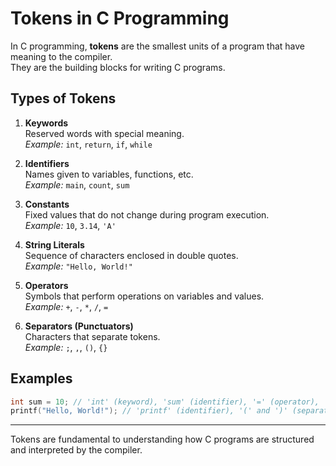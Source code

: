 # Tokens in C Programming

In C programming, **tokens** are the smallest units of a program that have meaning to the compiler.  
They are the building blocks for writing C programs.

## Types of Tokens

1. **Keywords**  
   Reserved words with special meaning.  
   *Example:* `int`, `return`, `if`, `while`

2. **Identifiers**  
   Names given to variables, functions, etc.  
   *Example:* `main`, `count`, `sum`

3. **Constants**  
   Fixed values that do not change during program execution.  
   *Example:* `10`, `3.14`, `'A'`

4. **String Literals**  
   Sequence of characters enclosed in double quotes.  
   *Example:* `"Hello, World!"`

5. **Operators**  
   Symbols that perform operations on variables and values.  
   *Example:* `+`, `-`, `*`, `/`, `=`

6. **Separators (Punctuators)**  
   Characters that separate tokens.  
   *Example:* `;`, `,`, `()`, `{}`

## Examples

```c
int sum = 10; // 'int' (keyword), 'sum' (identifier), '=' (operator), '10' (constant), ';' (separator)
printf("Hello, World!"); // 'printf' (identifier), '(' and ')' (separators), '"Hello, World!"' (string literal), ';' (separator)
```

---
Tokens are fundamental to understanding how C programs are structured and interpreted by the compiler.